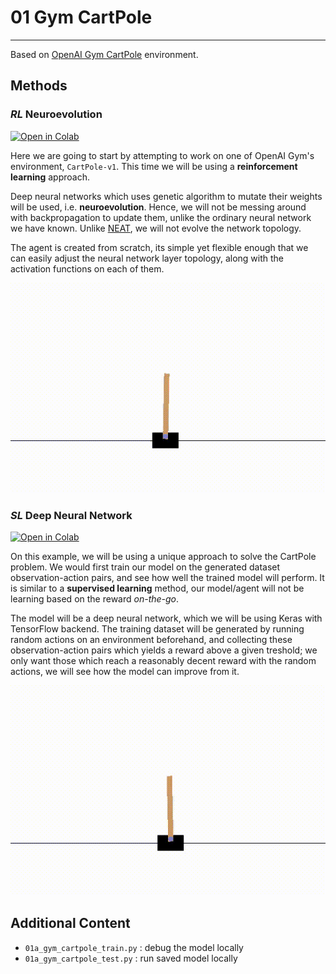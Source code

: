 # 01 Gym CartPole

---

Based on [OpenAI Gym CartPole](https://gym.openai.com/envs/CartPole-v1/) environment.


## Methods

### *RL* Neuroevolution

[![Open in Colab](https://colab.research.google.com/assets/colab-badge.svg)](https://colab.research.google.com/github/daystram/ml-playground/blob/master/01_gym_cartpole/01a_gym_cartpole_neuroevolution.ipynb)

Here we are going to start by attempting to work on one of OpenAI Gym's environment, `CartPole-v1`. This time we will be using a **reinforcement learning** approach.

Deep neural networks which uses genetic algorithm to mutate their weights will be used, i.e. **neuroevolution**. Hence, we will not be messing around with backpropagation to update them, unlike the ordinary neural network we have known. Unlike [NEAT](https://en.wikipedia.org/wiki/Neuroevolution_of_augmenting_topologies), we will not evolve the network topology.

The agent is created from scratch, its simple yet flexible enough that we can easily adjust the neural network layer topology, along with the activation functions on each of them.

![](01a_demo.gif)


### *SL* Deep Neural Network

[![Open in Colab](https://colab.research.google.com/assets/colab-badge.svg)](https://colab.research.google.com/github/daystram/ml-playground/blob/master/01_gym_cartpole/01b_gym_cartpole_dnn.ipynb)

On this example, we will be using a unique approach to solve the CartPole problem. We would first train our model on the generated dataset observation-action pairs, and see how well the trained model will perform. It is similar to a **supervised learning** method, our model/agent will not be learning based on the reward *on-the-go*.

The model will be a deep neural network, which we will be using Keras with TensorFlow backend. The training dataset will be generated by running random actions on an environment beforehand, and collecting these observation-action pairs which yields a reward above a given treshold; we only want those which reach a reasonably decent reward with the random actions, we will see how the model can improve from it.

![](01b_demo.gif)


## Additional Content

- `01a_gym_cartpole_train.py` : debug the model locally
- `01a_gym_cartpole_test.py` : run saved model locally
